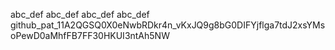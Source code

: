 abc_def
abc_def
abc_def
 abc_def
 github_pat_11A2QGSQ0X0eNwbRDkr4n_vKxJQ9g8bG0DIFYjflga7tdJ2xsYMsoPewD0aMhfFB7FF30HKUI3ntAh5NW